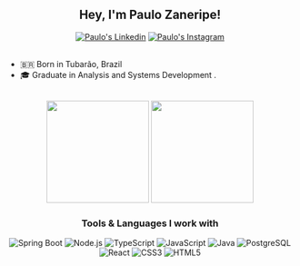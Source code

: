 <h2 align="center">Hey, I'm Paulo Zaneripe!</h2>
<div align="center">
  <a href="https://br.linkedin.com/in/paulozaneripe" target="_blank"><img src="https://img.shields.io/badge/-LinkedIn-0270A9?style=for-the-badge&logo=linkedin&logoColor=white" title="Paulo's Linkedin" alt="Paulo's Linkedin" target="_blank"></a>
  <a href="https://www.instagram.com/paulozanerip" target="_blank"><img src="https://img.shields.io/badge/-Instagram-20232A?style=for-the-badge&logo=instagram&logoColor=white" title="Paulo's Instagram" alt="Paulo's Instagram" target="_blank"></a>
</div><br>

- 🇧🇷 Born in Tubarão, Brazil
- 🎓 Graduate in Analysis and Systems Development .
<br>
<div align="center">
  <img height="180em" src="https://github-readme-stats-sigma-five.vercel.app/api?username=paulozaneripe&show_icons=true&theme=tokyonight&include_all_commits=true&count_private=true&hide_border=true&border_radius=10"/>
  <img height="180em" src="https://github-readme-stats-sigma-five.vercel.app/api/top-langs/?username=paulozaneripe&hide=html,blade&layout=compact&langs_count=7&theme=tokyonight&hide_border=true&border_radius=10"/>
  <h3>Tools & Languages I work with</h3>
  <img src="https://img.shields.io/badge/SpringBoot-6DB33F?style=for-the-badge&logo=Spring&logoColor=white" alt="Spring Boot" />
  <img src="https://img.shields.io/badge/Node.js-43853D?style=for-the-badge&logo=node.js&logoColor=white" alt="Node.js" />
  <img src="https://img.shields.io/badge/TypeScript-0074C3?style=for-the-badge&logo=typescript&logoColor=white" alt="TypeScript" />
  <img src="https://img.shields.io/badge/JavaScript-323330?style=for-the-badge&logo=javascript&logoColor=F7DF1E" alt="JavaScript" />
  <img src="https://img.shields.io/badge/Java-4C352C?style=for-the-badge&logo=java&logoColor=white" alt="Java" />
  <img src="https://img.shields.io/badge/PostgreSQL-2F5C8B?style=for-the-badge&logo=postgresql&logoColor=white" alt="PostgreSQL" />
  <img src="https://img.shields.io/badge/React-20232A?style=for-the-badge&logo=react&logoColor=61DAFB" alt="React" />
  <img src="https://img.shields.io/badge/CSS3-1572B6?style=for-the-badge&logo=css3&logoColor=white" alt="CSS3" />
  <img src="https://img.shields.io/badge/HTML5-E34F26?style=for-the-badge&logo=html5&logoColor=white" alt="HTML5" />
</div>

